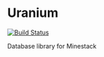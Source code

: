 Uranium
============

[![Build Status](https://travis-ci.org/Minestack/Uranium.svg?branch=master)](https://travis-ci.org/Minestack/Uranium)

Database library for Minestack
